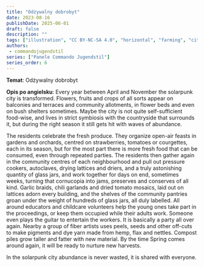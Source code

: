 ```yaml
---
title: "Odżywalny dobrobyt"
date: 2023-08-16
publishDate: 2025-06-01
draft: false
description: ""
tags: ["illustration", "CC BY-NC-SA 4.0", "horizontal", "farming", "city"]
authors:
 - commandojugendstil
series: ["Panele Commando Jugendstil"]
series_order: 6
---
```


**Temat**: 
Odżywalny dobrobyt

**Opis po angielsku**:
Every year between April and November the solarpunk city is transformed. Flowers, fruits and crops of all sorts appear on balconies and terraces and community allotments, in flower beds and even on bush shelters sometimes. Maybe the city is not quite self-sufficient food-wise, and lives in strict symbiosis with the countryside that surrounds it, but during the right season it still gets hit with waves of abundance.

The residents celebrate the fresh produce. They organize open-air feasts in gardens and orchards, centred on strawberries, tomatoes or courgettes, each in its season, but for the most part there is more fresh food that can be consumed, even through repeated parties.
The residents then gather again in the community centres of each neighbourhood and pull out pressure cookers, autoclaves, drying lattices and driers, and a truly astonishing quantity of glass jars, and work together for days on end, sometimes weeks, turning that cornucopia into jams, preserves and conserves of all kind.
Garlic braids, chili garlands and dried tomato mosaics, laid out on lattices adorn every building, and the shelves of the community pantries groan under the weight of hundreds of glass jars, all duly labelled.
All around educators and childcare volunteers help the young ones take part in the proceedings, or keep them occupied while their adults work.
Someone even plays the guitar to entertain the workers. It is basically a party all over again.
Nearby a group of fiber artists uses peels, seeds and other off-cuts to make pigments and dye yarn made from hemp, flax and nettles.
Compost piles grow taller and fatter with new material. By the time Spring comes around again, it will be ready to nurture new harvests.

In the solarpunk city abundance is never wasted, it is shared with everyone.
